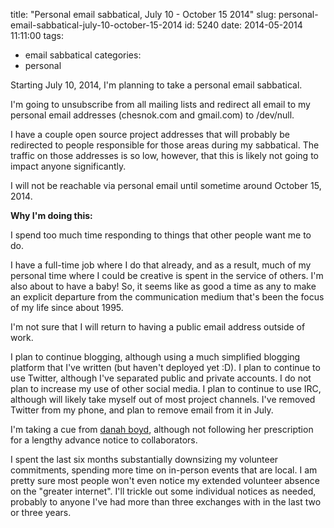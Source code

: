 title: "Personal email sabbatical, July 10 - October 15 2014"
slug: personal-email-sabbatical-july-10-october-15-2014
id: 5240
date: 2014-05-2014 11:11:00
tags:
- email sabbatical
categories:
- personal

Starting July 10, 2014, I'm planning to take a personal email sabbatical.

I'm going to unsubscribe from all mailing lists and redirect all email to my personal email addresses (chesnok.com and gmail.com) to /dev/null.

I have a couple open source project addresses that will probably be redirected to people responsible for those areas during my sabbatical. The traffic on those addresses is so low, however, that this is likely not going to impact anyone significantly.

I will not be reachable via personal email until sometime around October 15, 2014.

**Why I'm doing this:**

I spend too much time responding to things that other people want me to do.

I have a full-time job where I do that already, and as a result, much of my personal time where I could be creative is spent in the service of others. I'm also about to have a baby! So, it seems like as good a time as any to make an explicit departure from the communication medium that's been the focus of my life since about 1995.

I'm not sure that I will return to having a public email address outside of work.

I plan to continue blogging, although using a much simplified blogging platform that I've written (but haven't deployed yet :D). I plan to continue to use Twitter, although I've separated public and private accounts. I do not plan to increase my use of other social media. I plan to continue to use IRC, although will likely take myself out of most project channels. I've removed Twitter from my phone, and plan to remove email from it in July.

I'm taking a cue from [danah boyd][1], although not following her prescription for a lengthy advance notice to collaborators.

I spent the last six months substantially downsizing my volunteer commitments, spending more time on in-person events that are local. I am pretty sure most people won't even notice my extended volunteer absence on the "greater internet". I'll trickle out some individual notices as needed, probably to anyone I've had more than three exchanges with in the last two or three years.

 [1]: http://www.danah.org/EmailSabbatical.html
